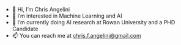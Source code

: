 - 👋 Hi, I’m Chris Angelini
- 👀 I’m interested in Machine Learning and AI
- 🌱 I’m currently doing AI research at Rowan University and a PHD Candidate
- 📫 You can reach me at chris.f.angelini@gmail.com

<!---
angelinic0/angelinic0 is a ✨ special ✨ repository because its `README.md` (this file) appears on your GitHub profile.
You can click the Preview link to take a look at your changes.
--->
